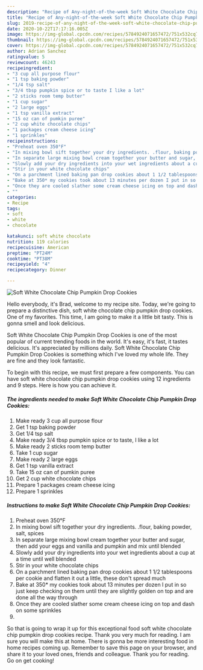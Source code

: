 ```yaml
---
description: "Recipe of Any-night-of-the-week Soft White Chocolate Chip Pumpkin Drop Cookies"
title: "Recipe of Any-night-of-the-week Soft White Chocolate Chip Pumpkin Drop Cookies"
slug: 2019-recipe-of-any-night-of-the-week-soft-white-chocolate-chip-pumpkin-drop-cookies
date: 2020-10-22T17:17:16.005Z
image: https://img-global.cpcdn.com/recipes/5784924071657472/751x532cq70/soft-white-chocolate-chip-pumpkin-drop-cookies-recipe-main-photo.jpg
thumbnail: https://img-global.cpcdn.com/recipes/5784924071657472/751x532cq70/soft-white-chocolate-chip-pumpkin-drop-cookies-recipe-main-photo.jpg
cover: https://img-global.cpcdn.com/recipes/5784924071657472/751x532cq70/soft-white-chocolate-chip-pumpkin-drop-cookies-recipe-main-photo.jpg
author: Adrian Sanchez
ratingvalue: 5
reviewcount: 46243
recipeingredient:
- "3 cup all purpose flour"
- "1 tsp baking powder"
- "1/4 tsp salt"
- "3/4 tbsp pumpkin spice or to taste I like a lot"
- "2 sticks room temp butter"
- "1 cup sugar"
- "2 large eggs"
- "1 tsp vanilla extract"
- "15 oz can of pumkin puree"
- "2 cup white chocolate chips"
- "1 packages cream cheese icing"
- "1 sprinkles"
recipeinstructions:
- "Preheat oven 350°F"
- "In mixing bowl sift together your dry ingredients. .flour, baking powder, salt, spices"
- "In separate large mixing bowl cream together your butter and sugar, then add your eggs and vanilla and pumpkin and mix until blended"
- "Slowly add your dry ingredients into your wet ingredients about a cup at a time until well blended"
- "Stir in your white chocolate chips"
- "On a parchment lined baking pan drop cookies about 1 1/2 tablespoons per cookie and flatten it out a little,  these don&#39;t spread much"
- "Bake at 350* my cookies took about 13 minutes per dozen I put in so just keep checking on them until they are slightly golden on top and are done all the way through"
- "Once they are cooled slather some cream cheese icing on top and dash on some sprinkles"
- ""
categories:
- Recipe
tags:
- soft
- white
- chocolate

katakunci: soft white chocolate 
nutrition: 119 calories
recipecuisine: American
preptime: "PT24M"
cooktime: "PT38M"
recipeyield: "4"
recipecategory: Dinner

---
```



![Soft White Chocolate Chip Pumpkin Drop Cookies](https://img-global.cpcdn.com/recipes/5784924071657472/751x532cq70/soft-white-chocolate-chip-pumpkin-drop-cookies-recipe-main-photo.jpg)

Hello everybody, it's Brad, welcome to my recipe site. Today, we're going to prepare a distinctive dish, soft white chocolate chip pumpkin drop cookies. One of my favorites. This time, I am going to make it a little bit tasty. This is gonna smell and look delicious.



Soft White Chocolate Chip Pumpkin Drop Cookies is one of the most popular of current trending foods in the world. It's easy, it's fast, it tastes delicious. It's appreciated by millions daily. Soft White Chocolate Chip Pumpkin Drop Cookies is something which I've loved my whole life. They are fine and they look fantastic.


To begin with this recipe, we must first prepare a few components. You can have soft white chocolate chip pumpkin drop cookies using 12 ingredients and 9 steps. Here is how you can achieve it.

<!--inarticleads1-->

##### The ingredients needed to make Soft White Chocolate Chip Pumpkin Drop Cookies:

1. Make ready 3 cup all purpose flour
1. Get 1 tsp baking powder
1. Get 1/4 tsp salt
1. Make ready 3/4 tbsp pumpkin spice or to taste, I like a lot
1. Make ready 2 sticks room temp butter
1. Take 1 cup sugar
1. Make ready 2 large eggs
1. Get 1 tsp vanilla extract
1. Take 15 oz can of pumkin puree
1. Get 2 cup white chocolate chips
1. Prepare 1 packages cream cheese icing
1. Prepare 1 sprinkles




<!--inarticleads2-->

##### Instructions to make Soft White Chocolate Chip Pumpkin Drop Cookies:

1. Preheat oven 350°F
1. In mixing bowl sift together your dry ingredients. .flour, baking powder, salt, spices
1. In separate large mixing bowl cream together your butter and sugar, then add your eggs and vanilla and pumpkin and mix until blended
1. Slowly add your dry ingredients into your wet ingredients about a cup at a time until well blended
1. Stir in your white chocolate chips
1. On a parchment lined baking pan drop cookies about 1 1/2 tablespoons per cookie and flatten it out a little,  these don&#39;t spread much
1. Bake at 350* my cookies took about 13 minutes per dozen I put in so just keep checking on them until they are slightly golden on top and are done all the way through
1. Once they are cooled slather some cream cheese icing on top and dash on some sprinkles
1. 




So that is going to wrap it up for this exceptional food soft white chocolate chip pumpkin drop cookies recipe. Thank you very much for reading. I am sure you will make this at home. There is gonna be more interesting food in home recipes coming up. Remember to save this page on your browser, and share it to your loved ones, friends and colleague. Thank you for reading. Go on get cooking!

